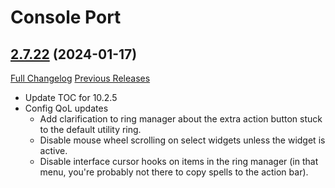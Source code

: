 # Console Port

## [2.7.22](https://github.com/seblindfors/ConsolePort/tree/2.7.22) (2024-01-17)
[Full Changelog](https://github.com/seblindfors/ConsolePort/compare/2.7.21...2.7.22) [Previous Releases](https://github.com/seblindfors/ConsolePort/releases)

- Update TOC for 10.2.5  
- Config QoL updates  
    - Add clarification to ring manager about the extra action button stuck to the default utility ring.  
    - Disable mouse wheel scrolling on select widgets unless the widget is active.  
    - Disable interface cursor hooks on items in the ring manager (in that menu, you're probably not there to copy spells to the action bar).  
